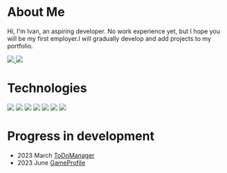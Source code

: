# About Me
Hi, I'm Ivan, an aspiring developer. No work experience yet, but I hope you will be my first employer.I will gradually develop and add projects to my portfolio.

<a href="https://www.linkedin.com/in/omlain/">
<img src="https://img.shields.io/badge/LinkedIn-0077B5?style=for-the-badge&logo=linkedin&logoColor=white">
</a>
<a href="https://t.me/omlain1">
<img src="https://img.shields.io/badge/Telegram-2CA5E0?style=for-the-badge&logo=telegram&logoColor=white">
</a>

# Technologies
![](https://img.shields.io/badge/C%23-239120?style=for-the-badge&logo=c-sharp&logoColor=white)
![](https://img.shields.io/badge/.NET-5C2D91?style=for-the-badge&logo=.net&logoColor=white)
![](https://img.shields.io/badge/JavaScript-F7DF1E?style=for-the-badge&logo=javascript&logoColor=black)
![](https://img.shields.io/badge/HTML5-E34F26?style=for-the-badge&logo=html5&logoColor=white)
![](https://img.shields.io/badge/CSS3-1572B6?style=for-the-badge&logo=css3&logoColor=white)
![](https://img.shields.io/badge/MySQL-00000F?style=for-the-badge&logo=mysql&logoColor=white)
![](https://img.shields.io/badge/MongoDB-4EA94B?style=for-the-badge&logo=mongodb&logoColor=white)
# Progress in development
* 2023 March [ToDoManager](https://github.com/navi705/ToDoManager-WinUI3)
* 2023 June [GameProfile](https://gameprofile.xyz/)
